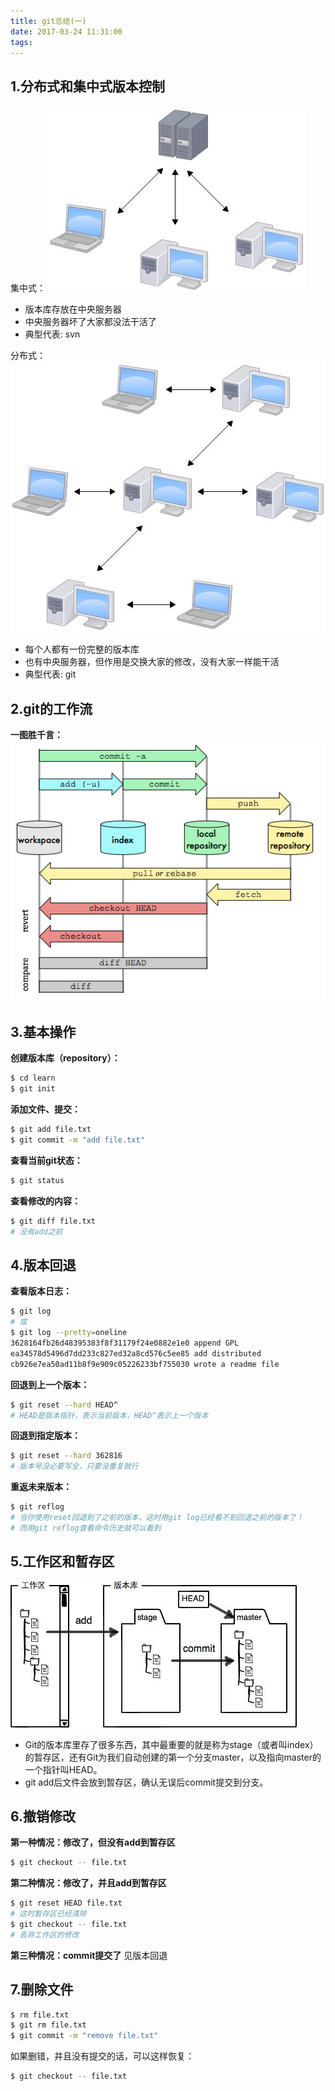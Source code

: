```yaml
---
title: git总结(一)
date: 2017-03-24 11:31:00
tags:
---
```

## 1.分布式和集中式版本控制
集中式：
![](01-git/1.png)
- 版本库存放在中央服务器
- 中央服务器坏了大家都没法干活了
- 典型代表: svn

<!-- more -->

分布式：
![](01-git/2.png)
- 每个人都有一份完整的版本库
- 也有中央服务器，但作用是交换大家的修改，没有大家一样能干活
- 典型代表: git

## 2.git的工作流
**一图胜千言：**
![](01-git/3.png)

## 3.基本操作
**创建版本库（repository）：**
```bash
$ cd learn
$ git init
```
**添加文件、提交：**
```bash
$ git add file.txt
$ git commit -m "add file.txt"
```
**查看当前git状态：**
```bash
$ git status
```
**查看修改的内容：**
```bash
$ git diff file.txt
# 没有add之前
```

## 4.版本回退
**查看版本日志：**
```bash
$ git log
# 或
$ git log --pretty=oneline
3628164fb26d48395383f8f31179f24e0882e1e0 append GPL
ea34578d5496d7dd233c827ed32a8cd576c5ee85 add distributed
cb926e7ea50ad11b8f9e909c05226233bf755030 wrote a readme file
```
**回退到上一个版本：**
```bash
$ git reset --hard HEAD^
# HEAD是版本指针，表示当前版本，HEAD^表示上一个版本
```
**回退到指定版本：**
```bash
$ git reset --hard 362816
# 版本号没必要写全，只要没重复就行
```
**重返未来版本：**
```bash
$ git reflog
# 当你使用reset回退到了之前的版本，这时用git log已经看不到回退之前的版本了！
# 而用git reflog查看命令历史就可以看到
```

## 5.工作区和暂存区
![](01-git/4.png)
- Git的版本库里存了很多东西，其中最重要的就是称为stage（或者叫index）的暂存区，还有Git为我们自动创建的第一个分支master，以及指向master的一个指针叫HEAD。
- git add后文件会放到暂存区，确认无误后commit提交到分支。

## 6.撤销修改
**第一种情况：修改了，但没有add到暂存区**
```bash
$ git checkout -- file.txt
```

**第二种情况：修改了，并且add到暂存区**
```bash
$ git reset HEAD file.txt
# 这时暂存区已经清除
$ git checkout -- file.txt
# 丢弃工作区的修改
```
**第三种情况：commit提交了**
见版本回退

## 7.删除文件
```bash
$ rm file.txt
$ git rm file.txt
$ git commit -m "remove file.txt"
```

如果删错，并且没有提交的话，可以这样恢复：
```bash
$ git checkout -- file.txt
```




